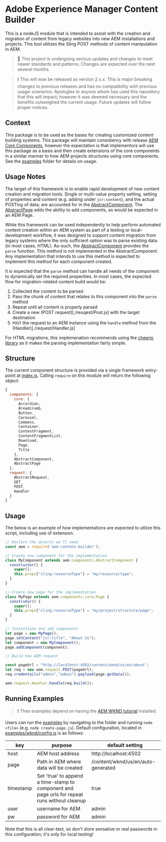 # Adobe Experience Manager Content Builder

This is a nodeJS module that is intended to assist with the creation and migration
of content from legacy websites into new AEM installations and projects. This tool
utilizes the Sling POST methods of content manipulation in AEM.

> :construction: This project is undergoing serious updates and changes to meet newer standards and patterns. Changes are expected over the next several months. 

> :exclamation: This will now be released as version 2.x.x. This is major breaking changes to previous releases and has no compatibility with previous usage-scenarios. Apologies to anyone whom has used this repository that this will impact; however it was deemed necessary and the benefits outweighed the current usage. Future updates will follow proper notices. 

## Context

This package is to be used as the bases for creating customized content building systems. This package will maintain consistency with release [AEM Core Components](https://github.com/adobe/aem-core-wcm-components), however the expectation is that implementors will use this package as a basis and then create extensions of the core components in a similar manner to how AEM projects structures using core components. See the [examples](examples/) folder for details on usage. 

## Usage Notes

The target of this framework is to enable rapid development of new content creation and migration tools. Single or multi-value property setting, setting of properties and content (e.g. adding under `jcr:content`), and the actual POSTing of data; are accounted for in the [AbstractComponent](./components/AbstractComponent.js). The [AbstractPage](./components/AbstractPage.js) adds the ability to add components, as would be expected in an AEM Page. 

While this framework can be used independently to help perform automated content creation within an AEM system as part of a testing or local-development workflow, it was designed to support content migration from legacy systems where the only sufficient option was to parse existing data (in most cases, HTML). As-such, the [AbstractComponent](./components/AbstractComponent.js) provides the `parse` function. This method is not implemented in the AbstractComponent. Any implementation that intends to use this method is expected to implement this method for each component created. 

It is expected that the `parse` method can handle all needs of the component to dynamically set the required properities. In most cases, the expected flow for migration-related content build would be: 

  1. Collected the content to be parsed
  2. Pass the chunk of content that relates to this component into the `parse` method
  3. Repeat until all content is properly parsed
  4. Create a new (POST request)[./reuqest/Post.js] with the target destination
  5. `POST` the request to an AEM instance using the `handle` method from the (Handler)[./request/Handler.js]

For HTML migrations, this implemenation recommends using the [cheerio library](https://github.com/cheeriojs/cheerio) as it makes the parsing implementation fairly simple.

## Structure

The current component structure is provided via a single framework entry-point at [index.js](./index.js). Calling `require` on this module will return the following object: 

```javascript
{
  components: {
    core: {
      Accordian,
      Breadcrumb,
      Button,
      Carousel,
      Commons,
      Container,
      ContentFragment,
      ContentFragmentList,
      Download,
      Page,
      Title
    },
    AbstractComponent,
    AbstractPage
  }, 
  request: {
    AbstractRequest,
    GET, 
    POST,
    Handler
  }
}
```

## Usage

The below is an example of how implementations are expected to utilize this script, including use of extension.

```javascript
// Declare the objects we'll need
const aem = require('aem-content-builder');

// Create new component for the implementation
class MyComponent extends aem.components.AbstractComponent {
  constructor() {
    super();
    this.props["sling:resourceType"] = "my/resource/type";
  }
}

// Create new page for the implementation
class MyPage extends aem.components.core.Page {
  construtor() {
    super();
    this.props["sling:resourceType"] = "my/project/structure/page";
  }
}

// Instantiate and add components
let page = new MyPage();
page.setContent("jcr:title", "About Us"); 
let component = new MyComponent();
page.addComponent(component);

// Build new AEM request

const pageUrl = "http://localhost:4502/content/wknd/us/en/about";
let req = new aem.request.POST(pageUrl);
req.credentails("admin","admin").payload(page.getData());

aem.request.Handler.handle(req.build());
```

## Running Examples

> :exclamation: Thes examples depend on having the [AEM WKND tutorial](https://github.com/adobe/aem-guides-wknd) installed.

Users can run the [examples](examples/) by navigating to the folder and running `node <file>` (e.g. `node create-page.js`). Default configuration, located in [examples/wknd/config.js](examples/wknd/config.js) is as follows: 

| key | purpose | default setting |
|---|---|---|
| host | AEM host address | http://localhost:4502 |
| page | Path in AEM where data will be created | /content/wknd/us/en/auto-generated |
| timestamp | Set 'true' to append a time-stamp to component and page urls for repeat runs without cleanup | true |
| user | username for AEM | admin |
| pw | password for AEM | admin |

Note that this is all clear-text, so don't store sensative or real passwords in this configuration; it's only for local testing! 
